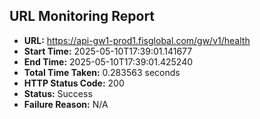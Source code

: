## URL Monitoring Report

- **URL:** https://api-gw1-prod1.fisglobal.com/gw/v1/health
- **Start Time:** 2025-05-10T17:39:01.141677
- **End Time:** 2025-05-10T17:39:01.425240
- **Total Time Taken:** 0.283563 seconds
- **HTTP Status Code:** 200
- **Status:** Success
- **Failure Reason:** N/A
